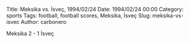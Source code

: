 Title: Meksika vs. İsveç, 1994/02/24
Date: 1994/02/24 00:00
Category: sports
Tags: football, football scores, Meksika, İsveç
Slug: meksika-vs-isvec
Author: carbonero


Meksika 2 - 1 İsveç
